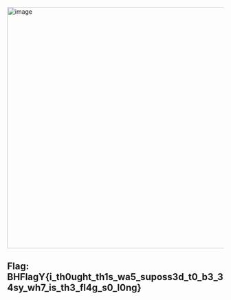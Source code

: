 <img width="715" height="561" alt="image" src="https://github.com/user-attachments/assets/cdd9fe44-1293-4fb5-abde-8d3aeda042de" />

<br>

## Flag: BHFlagY{i_th0ught_th1s_wa5_suposs3d_t0_b3_34sy_wh7_is_th3_fl4g_s0_l0ng}
